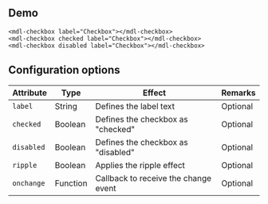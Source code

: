 ## Demo

```html_demo
<mdl-checkbox label="Checkbox"></mdl-checkbox>
<mdl-checkbox checked label="Checkbox"></mdl-checkbox>
<mdl-checkbox disabled label="Checkbox"></mdl-checkbox>
```

## Configuration options

| Attribute | Type | Effect | Remarks |
|-----------|------|--------|---------|
| `label` | String | Defines the label text  | Optional |
| `checked` | Boolean | Defines the checkbox as "checked"  | Optional |
| `disabled` | Boolean | Defines the checkbox as "disabled" | Optional |
| `ripple` | Boolean | Applies the ripple effect | Optional |
| `onchange` | Function | Callback to receive the change event | Optional |
